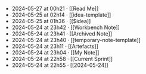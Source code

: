 - 2024-05-27 at 00h21 · [[Read Me]]
- 2024-05-25 at 02h14 · [[idea-template]]
- 2024-05-25 at 01h36 · [[$idea]]
- 2024-05-24 at 23h42 · [[Workbench Note]]
- 2024-05-24 at 23h41 · [[Archived Note]]
- 2024-05-24 at 23h40 · [[temporary-note-template]]
- 2024-05-24 at 23h11 · [[Artefacts]]
- 2024-05-24 at 23h04 · [[My Note]]
- 2024-05-24 at 22h58 · [[Current Sprint]]
- 2024-05-24 at 22h55 · [[2024-05-24]]
